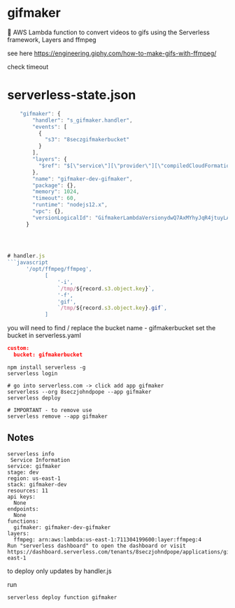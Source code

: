 # gifmaker
👾 AWS Lambda function to convert videos to gifs using the Serverless framework, Layers and ffmpeg  

see here 
https://engineering.giphy.com/how-to-make-gifs-with-ffmpeg/

check timeout
# serverless-state.json
```javascript
    "gifmaker": {
        "handler": "s_gifmaker.handler",
        "events": [
          {
            "s3": "8seczgifmakerbucket"
          }
        ],
        "layers": {
          "$ref": "$[\"service\"][\"provider\"][\"compiledCloudFormationTemplate\"][\"Resources\"][\"GifmakerLambdaFunction\"][\"Properties\"][\"Layers\"]"
        },
        "name": "gifmaker-dev-gifmaker",
        "package": {},
        "memory": 1024,
        "timeout": 60,
        "runtime": "nodejs12.x",
        "vpc": {},
        "versionLogicalId": "GifmakerLambdaVersionydwQ7AxMYhyJqR4jtuyLAN3s5KdGIGnjfUZRPENwok"
      }
      
      


# handler.js
```javascript
      '/opt/ffmpeg/ffmpeg',
            [
                '-i',
                `/tmp/${record.s3.object.key}`,
                '-f',
                'gif',
                `/tmp/${record.s3.object.key}.gif`,
            ]
```

you will need to find / replace the bucket name - gifmakerbucket
set the bucket in serverless.yaml
```json
custom:
  bucket: gifmakerbucket
```

  
```shell
npm install serverless -g
serverless login

# go into serverless.com -> click add app gifmaker
serverless --org 8seczjohndpope --app gifmaker
serverless deploy

# IMPORTANT - to remove use
serverless remove --app gifmaker
```

## Notes 
```shell
serverless info
 Service Information
service: gifmaker
stage: dev
region: us-east-1
stack: gifmaker-dev
resources: 11
api keys:
  None
endpoints:
  None
functions:
  gifmaker: gifmaker-dev-gifmaker
layers:
  ffmpeg: arn:aws:lambda:us-east-1:711304199600:layer:ffmpeg:4
Run "serverless dashboard" to open the dashboard or visit https://dashboard.serverless.com/tenants/8seczjohndpope/applications/gifmaker/services/gifmaker/stage/dev/region/us-east-1
 ````
 to deploy only updates by handler.js
 
 run
```shell
serverless deploy function gifmaker
```
